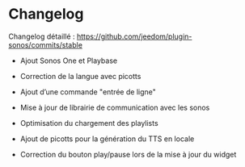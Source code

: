 Changelog
=========

Changelog détaillé :
<https://github.com/jeedom/plugin-sonos/commits/stable>

-   Ajout Sonos One et Playbase

-   Correction de la langue avec picotts

-   Ajout d’une commande "entrée de ligne"

-   Mise à jour de librairie de communication avec les sonos

-   Optimisation du chargement des playlists

-   Ajout de picotts pour la génération du TTS en locale

-   Correction du bouton play/pause lors de la mise à jour du widget


